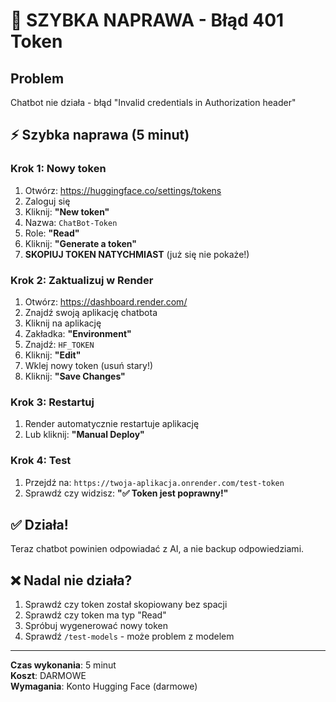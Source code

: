 # 🚨 SZYBKA NAPRAWA - Błąd 401 Token

## Problem
Chatbot nie działa - błąd "Invalid credentials in Authorization header"

## ⚡ Szybka naprawa (5 minut)

### Krok 1: Nowy token
1. Otwórz: https://huggingface.co/settings/tokens
2. Zaloguj się
3. Kliknij: **"New token"**
4. Nazwa: `ChatBot-Token`
5. Role: **"Read"**
6. Kliknij: **"Generate a token"**
7. **SKOPIUJ TOKEN NATYCHMIAST** (już się nie pokaże!)

### Krok 2: Zaktualizuj w Render
1. Otwórz: https://dashboard.render.com/
2. Znajdź swoją aplikację chatbota
3. Kliknij na aplikację
4. Zakładka: **"Environment"**
5. Znajdź: `HF_TOKEN`
6. Kliknij: **"Edit"**
7. Wklej nowy token (usuń stary!)
8. Kliknij: **"Save Changes"**

### Krok 3: Restartuj
1. Render automatycznie restartuje aplikację
2. Lub kliknij: **"Manual Deploy"**

### Krok 4: Test
1. Przejdź na: `https://twoja-aplikacja.onrender.com/test-token`
2. Sprawdź czy widzisz: **"✅ Token jest poprawny!"**

## ✅ Działa!
Teraz chatbot powinien odpowiadać z AI, a nie backup odpowiedziami.

## ❌ Nadal nie działa?
1. Sprawdź czy token został skopiowany bez spacji
2. Sprawdź czy token ma typ "Read"
3. Spróbuj wygenerować nowy token
4. Sprawdź `/test-models` - może problem z modelem

---
**Czas wykonania**: 5 minut  
**Koszt**: DARMOWE  
**Wymagania**: Konto Hugging Face (darmowe)

